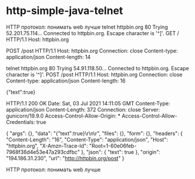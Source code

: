 # http-simple-java-telnet
HTTP протокол: понимать web лучше
telnet httpbin.org 80
Trying 52.201.75.114...
Connected to httpbin.org.
Escape character is '^]'.
GET / HTTP/1.1
Host: httpbin.org


POST /post HTTP/1.1
Host: httpbin.org
Connection: close
Content-type: application/json
Content-length: 14



telnet httpbin.org 80
Trying 54.91.118.50...
Connected to httpbin.org.
Escape character is '^]'.
POST /post HTTP/1.1
Host: httpbin.org
Connection: close
Content-type: application/json
Content-length: 16

{"text":true}

HTTP/1.1 200 OK
Date: Sat, 03 Jul 2021 14:11:05 GMT
Content-Type: application/json
Content-Length: 372
Connection: close
Server: gunicorn/19.9.0
Access-Control-Allow-Origin: *
Access-Control-Allow-Credentials: true

{
  "args": {},
  "data": "{\"text\":true}\r\n\r",
  "files": {},
  "form": {},
  "headers": {
    "Content-Length": "16",
    "Content-Type": "application/json",
    "Host": "httpbin.org",
    "X-Amzn-Trace-Id": "Root=1-60e06feb-7968f36d4e53e47a293cdfbc"
  },
  "json": {
    "text": true
  },
  "origin": "194.186.31.230",
  "url": "http://httpbin.org/post"
}


HTTP протокол: понимать web лучше
